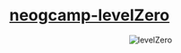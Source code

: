 ﻿# <a href = "https://neog.camp/guide/home" target="_blank" > neogcamp-levelZero </a>
<div align="center">
<img src ="https://neog.camp/icons/level-0/level-0-hero.svg" alt="levelZero">
</div>
<!-- <br>
Here is the summary of the mark15 checklist, each markPoint will have a heading -->
